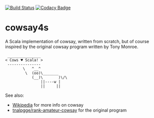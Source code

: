 [![Build Status](https://travis-ci.org/guilgaly/cowsay4s.svg?branch=master)](https://travis-ci.org/guilgaly/cowsay4s)
[![Codacy Badge](https://api.codacy.com/project/badge/Grade/61283f92a63444738407f767d6bf86f7)](https://www.codacy.com/app/guilgaly/cowsay4s?utm_source=github.com&amp;utm_medium=referral&amp;utm_content=guilgaly/cowsay4s&amp;utm_campaign=Badge_Grade)

# cowsay4s

A Scala implementation of cowsay, written from scratch, but of course inspired
by the original cowsay program written by Tony Monroe.

```text
 _______________
< Cows ♥ Scala! >
 ---------------
        \   ^__^
         \  (oo)\_______
            (__)\       )\/\
                ||----w |
                ||     ||
```

See also:

  - [Wikipedia](https://en.wikipedia.org/wiki/Cowsay) for more info on cowsay
  - [tnalpgge/rank-amateur-cowsay](https://github.com/tnalpgge/rank-amateur-cowsay)
for the original program

